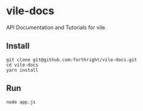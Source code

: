 # vile-docs

API Documentation and Tutorials for vile.

## Install

    git clone git@github.com:forthright/vile-docs.git
    cd vile-docs
    yarn install

## Run

    node app.js
